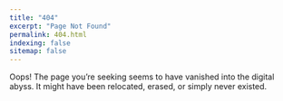 ```yaml
---
title: "404"
excerpt: "Page Not Found"
permalink: 404.html
indexing: false
sitemap: false
---
```


Oops! The page you’re seeking seems to have vanished into the digital abyss. It might have been relocated, erased, or simply never existed.
